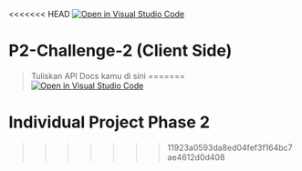 <<<<<<< HEAD
[![Open in Visual Studio Code](https://classroom.github.com/assets/open-in-vscode-2e0aaae1b6195c2367325f4f02e2d04e9abb55f0b24a779b69b11b9e10269abc.svg)](https://classroom.github.com/online_ide?assignment_repo_id=17786684&assignment_repo_type=AssignmentRepo)
# P2-Challenge-2 (Client Side)

> Tuliskan API Docs kamu di sini
=======
[![Open in Visual Studio Code](https://classroom.github.com/assets/open-in-vscode-2e0aaae1b6195c2367325f4f02e2d04e9abb55f0b24a779b69b11b9e10269abc.svg)](https://classroom.github.com/online_ide?assignment_repo_id=17920382&assignment_repo_type=AssignmentRepo)
# Individual Project Phase 2
>>>>>>> 11923a0593da8ed04fef3f164bc7ae4612d0d408
